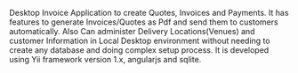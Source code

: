 Desktop Invoice Application to create Quotes, Invoices and Payments. It has features to generate Invoices/Quotes as Pdf and send them to customers automatically.
Also Can administer Delivery Locations(Venues) and customer Information in Local Desktop environment without needing to create any database and doing complex setup process. It is
developed using Yii framework version 1.x, angularjs and sqlite.
